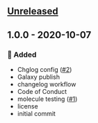 <a name="unreleased"></a>
## [Unreleased]


<a name="1.0.0"></a>
## 1.0.0 - 2020-10-07
### 🍰 Added
- Chglog config ([#2](https://github.com/syntro-opensource/actiontest/issues/2))
- Galaxy publish
- changelog workflow
- Code of Conduct
- molecule testing ([#1](https://github.com/syntro-opensource/actiontest/issues/1))
- license
- initial commit


[Unreleased]: https://github.com/syntro-opensource/actiontest/compare/1.0.0...HEAD
